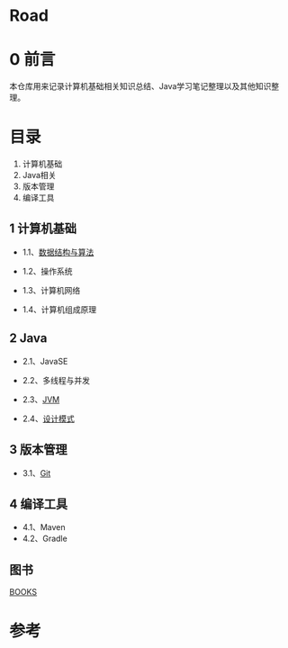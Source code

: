 # Road



# 0 前言

 本仓库用来记录计算机基础相关知识总结、Java学习笔记整理以及其他知识整理。



# 目录

1. 计算机基础
2. Java相关
3. 版本管理
4. 编译工具



## 1 计算机基础

- 1.1、[数据结构与算法](https://github.com/baijiangLai/DataStructureAndAlgorithm)

- 1.2、操作系统

- 1.3、计算机网络

- 1.4、计算机组成原理





## 2 Java

- 2.1、JavaSE

- 2.2、多线程与并发
- 2.3、[JVM](https://github.com/baijiangLai/LearnOfJVM)
- 2.4、[设计模式](https://github.com/baijiangLai/DesignPattern)



## 3 版本管理

- 3.1、[Git](https://github.com/baijiangLai/LearnOfGit)



## 4 编译工具

- 4.1、Maven
- 4.2、Gradle







## 图书

[BOOKS](https://github.com/baijiangLai/Books)



# 参考















